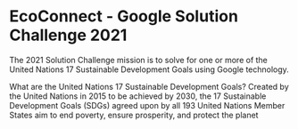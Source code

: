 # EcoConnect - Google Solution Challenge 2021 #

The 2021 Solution Challenge mission is to solve for one or more of the United Nations 17 Sustainable Development Goals using Google technology.

What are the United Nations 17 Sustainable Development Goals?
Created by the United Nations in 2015 to be achieved by 2030, the 17 Sustainable Development Goals (SDGs) agreed upon by all 193 United Nations Member States aim to end poverty, ensure prosperity, and protect the planet


